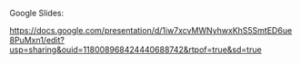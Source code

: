 Google Slides: 

https://docs.google.com/presentation/d/1iw7xcvMWNyhwxKhS5SmtED6ue8PuMxn1/edit?usp=sharing&ouid=118008968424440688742&rtpof=true&sd=true
